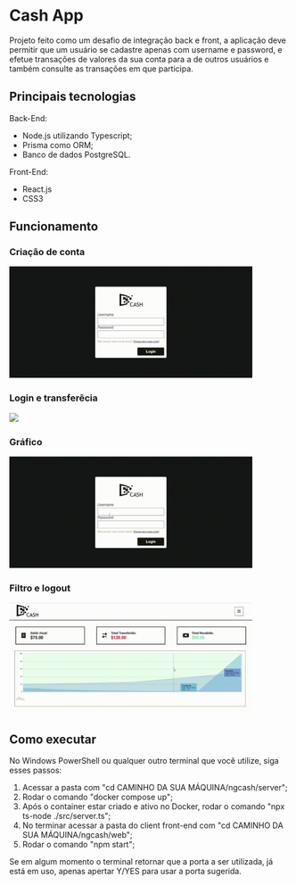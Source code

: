# Cash App

Projeto feito como um desafio de integração back e front, a aplicação deve permitir que um usuário se cadastre apenas com username e password, e efetue transações de valores da sua conta para a de outros usuários e também consulte as transações em que participa.

## Principais tecnologias

Back-End: 

- Node.js utilizando Typescript;
- Prisma como ORM;
- Banco de dados PostgreSQL.

Front-End:

- React.js
- CSS3

## Funcionamento

### Criação de conta

<p display="inline">
  <img src="videos/criar-conta.gif" height=200 />
</p>

### Login e transferêcia

<p display="inline">
  <img src="videos/login-e-transferência.gif" height=200 />
</p>

### Gráfico

<p display="inline">
  <img src="videos/gráfico.gif" height=200 />
</p>

### Filtro e logout

<p display="inline">
  <img src="videos/filtro-e-logout.gif" height=200 />
</p>

## Como executar

No Windows PowerShell ou qualquer outro terminal que você utilize, siga esses passos:

1. Acessar a pasta com "cd CAMINHO DA SUA MÁQUINA/ngcash/server";
2. Rodar o comando "docker compose up";
3. Após o container estar criado e ativo no Docker, rodar o comando "npx ts-node ./src/server.ts";
4. No terminar acessar a pasta do client front-end com "cd CAMINHO DA SUA MÁQUINA/ngcash/web";
5. Rodar o comando "npm start";

Se em algum momento o terminal retornar que a porta a ser utilizada, já está em uso, apenas apertar Y/YES para usar a porta sugerida.
